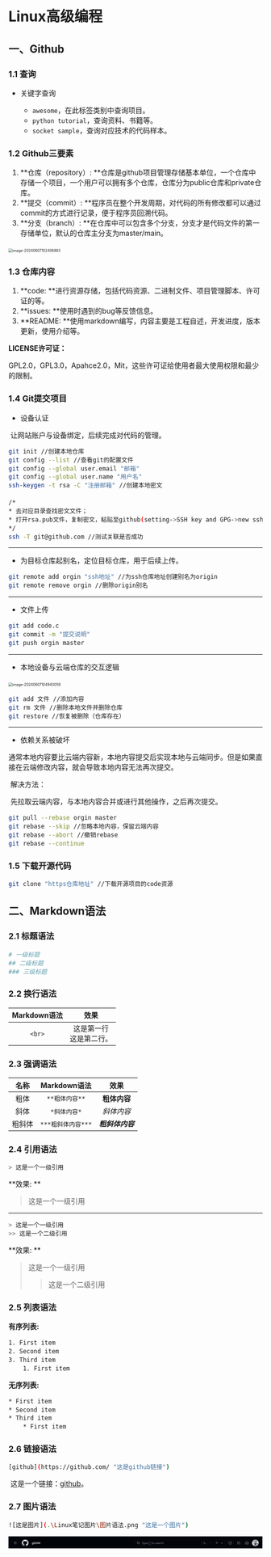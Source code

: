 # Linux高级编程

## 一、Github

### 1.1	查询

- 关键字查询

  - `awesome`，在此标签类别中查询项目。
  - `python tutorial`，查询资料、书籍等。
  - `socket sample`，查询对应技术的代码样本。

  

### 1.2	Github三要素

1. **仓库（repository）: **仓库是github项目管理存储基本单位，一个仓库中存储一个项目，一个用户可以拥有多个仓库，仓库分为public仓库和private仓库。
2. **提交（commit）: **程序员在整个开发周期，对代码的所有修改都可以通过commit的方式进行记录，便于程序员回溯代码。
3. **分支（branch）: **在仓库中可以包含多个分支，分支才是代码文件的第一存储单位，默认的仓库主分支为master/main。

<img src="C:\Users\gengh\Desktop\科林\笔记\Linux笔记图片\image-20240607102406883.png" alt="image-20240607102406883" style="zoom: 50%;" />

### 1.3	仓库内容

1. **code: **进行资源存储，包括代码资源、二进制文件、项目管理脚本、许可证的等。
2. **issues: **使用时遇到的bug等反馈信息。
3. **README: **使用markdown编写，内容主要是工程自述，开发进度，版本更新，使用介绍等。

**LICENSE许可证：**

​		GPL2.0，GPL3.0，Apahce2.0，Mit，这些许可证给使用者最大使用权限和最少的限制。

### 1.4	Git提交项目

- 设备认证

​		让网站账户与设备绑定，后续完成对代码的管理。

```bash
git init //创建本地仓库
git config --list //查看git的配置文件
git config --global user.email "邮箱"
git config --global user.name "用户名"
ssh-keygen -t rsa -C "注册邮箱" //创建本地密文

/*
* 去对应目录查找密文文件；
* 打开rsa.pub文件，复制密文，粘贴至github(setting->SSH key and GPG->new ssh key->粘贴)；
*/
ssh -T git@github.com //测试关联是否成功
```

********

- 为目标仓库起别名，定位目标仓库，用于后续上传。

```bash
git remote add orgin "ssh地址" //为ssh仓库地址创建别名为origin
git remote remove orgin //删除origin别名
```

***************

- 文件上传

```bash
git add code.c
git commit -m "提交说明"
git push orgin master
```

************

- 本地设备与云端仓库的交互逻辑

<img src="C:\Users\gengh\Desktop\科林\笔记\Linux笔记图片\image-20240607104940059.png" alt="image-20240607104940059" style="zoom:50%;" />

```bash
git add 文件 //添加内容
git rm 文件 //删除本地文件并删除仓库
git restore //恢复被删除（仓库存在）
```

***********

- 依赖关系被破坏

​		通常本地内容要比云端内容新，本地内容提交后实现本地与云端同步。但是如果直接在云端修改内容，就会导致本地内容无法再次提交。

​		解决方法：

​		先拉取云端内容，与本地内容合并或进行其他操作，之后再次提交。

```bash
git pull --rebase orgin master
git rebase --skip //忽略本地内容，保留云端内容
git rebase --abort //撤销rebase
git rebase --continue
```

### 1.5	下载开源代码

```bash
git clone "https仓库地址" //下载开源项目的code资源
```

## 二、Markdown语法

### 2.1	标题语法

```bash
# 一级标题
## 二级标题
### 三级标题
```

### 2.2	换行语法

| Markdown语法 |            效果            |
| :----------: | :------------------------: |
|    `<br>`    | 这是第一行<br>这是第二行。 |

### 2.3	强调语法

|  名称  |    Markdown语法    |       效果       |
| :----: | :----------------: | :--------------: |
|  粗体  |   `**粗体内容**`   |   **粗体内容**   |
|  斜体  |    `*斜体内容*`    |    *斜体内容*    |
| 粗斜体 | `***粗斜体内容***` | ***粗斜体内容*** |

### 2.4	引用语法

```bash
> 这是一个一级引用
```

**效果: **

> 这是一个一级引用

**************

```bash
> 这是一个一级引用
>> 这是一个二级引用
```

**效果: **

> 这是一个一级引用
> > 这是一个二级引用

### 2.5	列表语法

**有序列表:** 

```bash
1. First item
2. Second item
3. Third item
	1. First item
```

**无序列表:** 

```bash
* First item
* Second item
* Third item
	* First item
```

### 2.6	链接语法

```bash
[github](https://github.com/ "这是github链接")
```

​		这是一个链接：[github](https://github.com/ "这是github链接")。

### 2.7	图片语法

```bash
![这是图片](.\Linux笔记图片\图片语法.png "这是一个图片")
```

![这是图片](.\Linux笔记图片\图片语法.png "这是一个图片")
